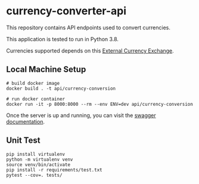 # currency-converter-api
This repository contains API endpoints used to convert currencies.

This application is tested to run in Python 3.8.

Currencies supported depends on this [External Currency Exchange](https://exchangerate.host/#/docs).

## Local Machine Setup
```shell
# build docker image
docker build . -t api/currency-conversion

# run docker container
docker run -it -p 8000:8000 --rm --env ENV=dev api/currency-conversion
```

Once the server is up and running, you can visit the [swagger documentation](http://127.0.0.1:8000/v1).


## Unit Test
```shell
pip install virtualenv
python -m virtualenv venv
source venv/bin/activate
pip install -r requirements/test.txt
pytest --cov=. tests/
```
